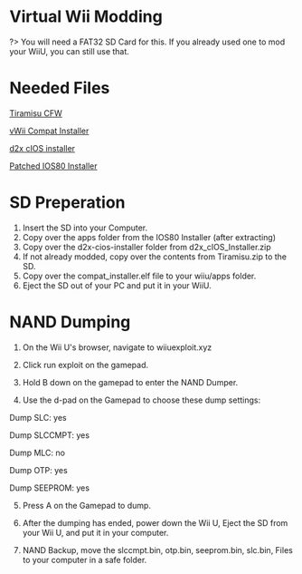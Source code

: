 # Virtual Wii Modding

?> You will need a FAT32 SD Card for this. If you already used one to mod your WiiU, you can still use that.

# Needed Files

[Tiramisu CFW](https://tiramisu.foryour.cafe/)

[vWii Compat Installer](https://github.com/TheLordScruffy/vwii-compat-installer/releases)

[d2x cIOS installer](https://hbb1.oscwii.org/hbb/d2x-cios-installer/d2x-cios-installer.zip)

[Patched IOS80 Installer](https://hbb1.oscwii.org/hbb/Patched_IOS80_Installer_for_vWii/Patched_IOS80_Installer_for_vWii.zip)

# SD Preperation

1. Insert the SD into your Computer.
2. Copy over the apps folder from the IOS80 Installer (after extracting)
3. Copy over the d2x-cios-installer folder from d2x_cIOS_Installer.zip
4. If not already modded, copy over the contents from Tiramisu.zip to the SD.
5. Copy over the compat_installer.elf file to your wiiu/apps folder.
6. Eject the SD out of your PC and put it in your WiiU.

# NAND Dumping

1. On the Wii U's browser, navigate to wiiuexploit.xyz

3. Click run exploit on the gamepad.

3. Hold B down on the gamepad to enter the NAND Dumper.

6. Use the d-pad on the Gamepad to choose these dump settings:

Dump SLC: yes

Dump SLCCMPT: yes

Dump MLC: no

Dump OTP: yes

Dump SEEPROM: yes

5. Press A on the Gamepad to dump.

6. After the dumping has ended, power down the Wii U, Eject the SD from your Wii U, and put it in your computer.

7. NAND Backup, move the slccmpt.bin, otp.bin, seeprom.bin, slc.bin, Files to your computer in a safe folder.
